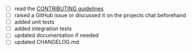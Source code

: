 <!-- Please tick if the following things apply. You… -->

- [ ] read the [CONTRIBUTING guidelines](README.md#contributing)
- [ ] raised a GitHub issue or discussed it on the projects chat beforehand
- [ ] added unit tests
- [ ] added integration tests
- [ ] updated documentation if needed
- [ ] updated CHANGELOG.md

<!-- If applicable, please reference the issue using `Fixes #XXX` and add tests to cover your new code. -->
